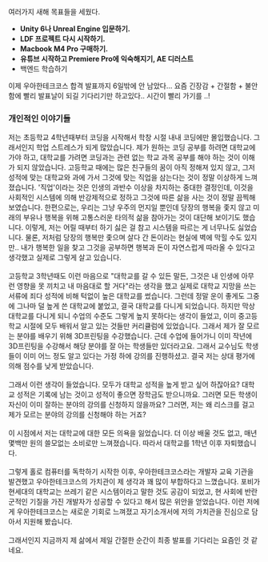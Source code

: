 여러가지 새해 목표들을 세웠다.
- **Unity 6나 Unreal Engine 입문하기.**
- **LDF 프로젝트 다시 시작하기.**
- **Macbook M4 Pro 구매하기.**
- **유튜브 시작하고 Premiere Pro에 익숙해지기, AE 디러스트**
- 백엔드 학습하기




이제 우아한테크코스 합격 발표까지 6일밖에 안 남았다...
요즘 긴장감 + 간절함 + 불안함에 빨리 발표날이 되길 기다리기만 하고있다..
시간이 빨리 가기를 ..!






### 개인적인 이야기들 


저는 초등학교 4학년때부터 코딩을 시작해서 학창 시절 내내 코딩에만 몰입했습니다. 그래서인지 학업 스트레스가 되게 많았습니다. 제가 원하는 코딩 공부를 하려면 대학교에 가야 하고, 대학교를 가려면 코딩과는 관련 없는 학교 과목 공부를 해야 하는 것이 이해가 되지 않았습니다. 고등학교 때에는 많은 친구들의 꿈이 아직 정해져 있지 않고, 그저 성적에 맞는 대학교와 과에 가서 그것에 맞는 직업을 삼는다는 것이 정말 이상하게 느껴졌습니다. '직업'이라는 것은 인생의 과반수 이상을 차지하는 중대한 결정인데, 이것을 사회적인 시스템에 의해 반강제적으로 정하고 그것에 따른 삶을 사는 것이 정말 끔찍해 보였습니다. 한편으로는, 우리는 그냥 우주의 먼지일 뿐인데 당장의 행복을 좇지 않고 미래의 부유나 행복을 위해 고통스러운 타의적 삶을 참아가는 것이 대단해 보이기도 했습니다. 이렇게, 저는 어릴 때부터 하기 싫은 걸 참고 시스템을 따르는 게 너무나도 싫었습니다. 물론, 저처럼 당장의 행복만 좇으며 살다 간 돈이라는 현실에 벽에 막힐 수도 있지만.. 내가 행복한 일을 찾고 그것을 공부하면 행복과 돈이 자연스럽게 따라올 수 있다고 생각했고 실제로 그렇게 살고 있습니다.   
   
고등학교 3학년때도 이런 마음으로 "대학교를 갈 수 있든 말든, 그것은 내 인생에 아무런 영향을 못 끼치고 내 마음대로 할 거다"라는 생각을 했고 실제로 대학교 지망을 쓰는 서류에 죄다 성적에 비해 턱없이 높은 대학교를 썼습니다. 그런데 정말 운이 좋게도 그중에 그나마 덜 높게 쓴 대학교에 붙었고, 결국 대학교를 다니게 되었습니다. 하지만 막상 대학교를 다니게 되니 수업의 수준도 그렇게 높지 못하다는 생각이 들었고, 이미 중고등학교 시절에 모두 배워서 알고 있는 것들만 커리큘럼에 있었습니다. 그래서 제가 잘 모르는 분야를 배우기 위해 3D프린팅을 수강했습니다. 근데 수업에 들어가니 이미 작년에 3D프린팅을 수강해서 해당 분야를 잘 아는 학생들만 있더라고요. 그래서 교수님도 학생들이 이미 어느 정도 알고 있다는 가정 하에 강의를 진행하셨고. 결국 저는 상대 평가에 의해 점수를 낮게 받았습니다.  
   
그래서 이런 생각이 들었습니다. 모두가 대학교 성적을 높게 받고 싶어 하잖아요? 대학교 성적은 기록에 남는 것이고 성적이 좋으면 장학금도 받으니까요. 그러면 모든 학생이 자신이 이미 잘하는 분야의 강의를 신청하지 않을까요? 그러면, 저는 왜 리스크를 걸고 제가 모르는 분야의 강의를 신청해야 하는 거죠?  
   
이 시점에서 저는 대학교에 대한 모든 의욕을 잃었습니다. 더 이상 배울 것도 없고, 매년 몇백만 원의 쓸모없는 소비로만 느껴졌습니다. 따라서 대학교를 1학년 이후 자퇴했습니다.  
   
그렇게 홀로 컴퓨터를 독학하기 시작한 이후, 우아한테크코스라는 개발자 교육 기관을 발견했고 우아한테크코스의 가치관이 제 생각과 꽤 많이 부합하다고 느꼈습니다. 포비가 현세대의 대학교는 쓰레기 같은 시스템이라고 말한 것도 공감이 되었고, 현 사회에 반란군적인 기질을 가진 개발자가 성공할 수 있다고 해서 많은 위안을 얻었습니다. 이런 저에게 우아한테크코스는 새로운 기회로 느껴졌고 자기소개서에 저의 가치관을 진심으로 담아서 지원해 봤습니다.  
   
그래서인지 지금까지 제 삶에서 제일 간절한 순간이 최종 발표를 기다리는 요즘인 것 같네요.